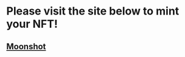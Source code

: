 # Please visit the site below to mint your NFT!

## [Moonshot](https://moonshot-nft.iliacodes.repl.co)
